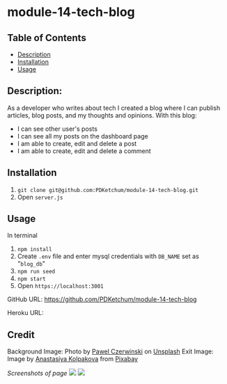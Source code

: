 # module-14-tech-blog

## Table of Contents

- [Description](#description)
- [Installation](#installation)
- [Usage](#usage)

## Description:

As a developer who writes about tech I created a blog where I can publish articles, blog posts, and my thoughts and opinions.
With this blog:

- I can see other user's posts
- I can see all my posts on the dashboard page
- I am able to create, edit and delete a post
- I am able to create, edit and delete a comment

## Installation

1. `git clone git@github.com:PDKetchum/module-14-tech-blog.git`
2. Open `server.js`

## Usage

In terminal

1. `npm install`
2. Create `.env` file and enter mysql credentials with `DB_NAME` set as "`blog_db`"
3. `npm run seed`
4. `npm start`
5. Open `https://localhost:3001`

GitHub URL: https://github.com/PDKetchum/module-14-tech-blog

Heroku URL:

## Credit

Background Image: Photo by <a href="https://unsplash.com/@pawel_czerwinski?utm_source=unsplash&utm_medium=referral&utm_content=creditCopyText">Pawel Czerwinski</a> on <a href="https://unsplash.com/?utm_source=unsplash&utm_medium=referral&utm_content=creditCopyText">Unsplash</a>
Exit Image: Image by <a href="https://pixabay.com/users/nitanever-239109/?utm_source=link-attribution&amp;utm_medium=referral&amp;utm_campaign=image&amp;utm_content=4031334">Anastasiya Kolpakova</a> from <a href="https://pixabay.com//?utm_source=link-attribution&amp;utm_medium=referral&amp;utm_campaign=image&amp;utm_content=4031334">Pixabay</a>

_Screenshots of page_
![](screenshot1.png)
![](screenshot2.png)
